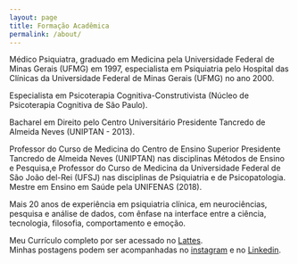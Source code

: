 ```yaml
---
layout: page
title: Formação Acadêmica
permalink: /about/
---
```


Médico Psiquiatra, graduado em Medicina pela Universidade Federal de Minas Gerais (UFMG) em 1997, especialista em Psiquiatria pelo Hospital das Clínicas da Universidade Federal de Minas Gerais (UFMG) no ano 2000.  

Especialista em Psicoterapia Cognitiva-Construtivista (Núcleo de Psicoterapia Cognitiva de São Paulo).  

Bacharel em Direito pelo Centro Universitário Presidente Tancredo de Almeida Neves (UNIPTAN - 2013).  

Professor do Curso de Medicina do Centro de Ensino Superior Presidente Tancredo de Almeida Neves (UNIPTAN) nas disciplinas Métodos de Ensino e Pesquisa,e Professor do Curso de Medicina da Universidade Federal de São João del-Rei (UFSJ) nas disciplinas de Psiquiatria e de Psicopatologia. Mestre em Ensino em Saúde pela UNIFENAS (2018). 

Mais 20 anos de experiência em psiquiatria clínica, em neurociências, pesquisa e análise de dados, com ênfase na interface entre a ciência, tecnologia, filosofia, comportamento e emoção.  
 
Meu Currículo completo por ser acessado no [Lattes][lattes-link].  
Minhas postagens podem ser acompanhadas no [instagram][instagram-link] e no [Linkedin][linkedin-link].

[lattes-link]: http://lattes.cnpq.br/6147640440978297
[instagram-link]: https://www.instagram.com/henriquealvarengadasilva
[linkedin-link]:  https://www.linkedin.com/in/henriquealvarengasilva
